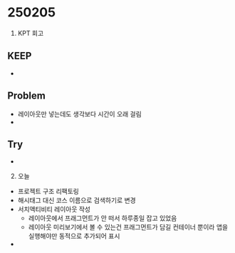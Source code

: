 # 250205

1. KPT 회고

## KEEP
- 

## Problem
- 레이아웃만 넣는데도 생각보다 시간이 오래 걸림
- 

## Try
- 
2. 오늘
- 프로젝트 구조 리팩토링
- 해시태그 대신 코스 이름으로 검색하기로 변경
- 서치액티비티 레이아웃 작성
    - 레이아웃에서 프래그먼트가 안 떠서 하루종일 잡고 있었음
    - 레이아웃 미리보기에서 볼 수 있는건 프래그먼트가 담길 컨테이너 뿐이라 앱을 실행해야만 동적으로 추가되어 표시
- 